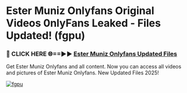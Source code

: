 # Ester Muniz Onlyfans Original Videos 0nlyFans Leaked - Files Updated! (fgpu)

<h3>🔴 CLICK HERE 🌐==►► <a href="https://tinyurl.com/x26r9saj" rel="nofollow">Ester Muniz Onlyfans Updated Files</a></h3>

Get Ester Muniz Onlyfans and all content. Now you can access all videos and pictures of Ester Muniz Onlyfans. New Updated Files 2025!

[![fgpu](https://i.imgur.com/LkgZPqh.gif)](https://tinyurl.com/x26r9saj)
